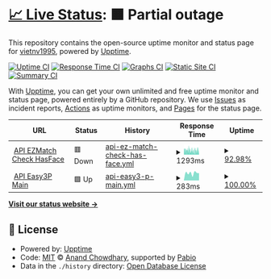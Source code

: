 # [📈 Live Status](https://demo.upptime.js.org): <!--live status--> **🟧 Partial outage**

<!-- Trigger workflows -->

This repository contains the open-source uptime monitor and status page for [vietnv1995](https://demo.upptime.js.org), powered by [Upptime](https://github.com/upptime/upptime).

[![Uptime CI](https://github.com/vietnv1995/upptime/workflows/Uptime%20CI/badge.svg)](https://github.com/vietnv1995/upptime/actions?query=workflow%3A%22Uptime+CI%22)
[![Response Time CI](https://github.com/vietnv1995/upptime/workflows/Response%20Time%20CI/badge.svg)](https://github.com/vietnv1995/upptime/actions?query=workflow%3A%22Response+Time+CI%22)
[![Graphs CI](https://github.com/vietnv1995/upptime/workflows/Graphs%20CI/badge.svg)](https://github.com/vietnv1995/upptime/actions?query=workflow%3A%22Graphs+CI%22)
[![Static Site CI](https://github.com/vietnv1995/upptime/workflows/Static%20Site%20CI/badge.svg)](https://github.com/vietnv1995/upptime/actions?query=workflow%3A%22Static+Site+CI%22)
[![Summary CI](https://github.com/vietnv1995/upptime/workflows/Summary%20CI/badge.svg)](https://github.com/vietnv1995/upptime/actions?query=workflow%3A%22Summary+CI%22)

With [Upptime](https://upptime.js.org), you can get your own unlimited and free uptime monitor and status page, powered entirely by a GitHub repository. We use [Issues](https://github.com/vietnv1995/upptime/issues) as incident reports, [Actions](https://github.com/vietnv1995/upptime/actions) as uptime monitors, and [Pages](https://demo.upptime.js.org) for the status page.

<!--start: status pages-->
<!-- This summary is generated by Upptime (https://github.com/upptime/upptime) -->
<!-- Do not edit this manually, your changes will be overwritten -->
<!-- prettier-ignore -->
| URL | Status | History | Response Time | Uptime |
| --- | ------ | ------- | ------------- | ------ |
| <img alt="" src="https://icons.duckduckgo.com/ip3/faceapi.mobidev.asia.ico" height="13"> [API EZMatch Check HasFace](https://faceapi.mobidev.asia) | 🟥 Down | [api-ez-match-check-has-face.yml](https://github.com/vietnv1995/upptime/commits/HEAD/history/api-ez-match-check-has-face.yml) | <details><summary><img alt="Response time graph" src="./graphs/api-ez-match-check-has-face/response-time-week.png" height="20"> 1293ms</summary><br><a href="https://vietnv1995.github.io/upptime/history/api-ez-match-check-has-face"><img alt="Response time 1402" src="https://img.shields.io/endpoint?url=https%3A%2F%2Fraw.githubusercontent.com%2Fvietnv1995%2Fupptime%2FHEAD%2Fapi%2Fapi-ez-match-check-has-face%2Fresponse-time.json"></a><br><a href="https://vietnv1995.github.io/upptime/history/api-ez-match-check-has-face"><img alt="24-hour response time 1454" src="https://img.shields.io/endpoint?url=https%3A%2F%2Fraw.githubusercontent.com%2Fvietnv1995%2Fupptime%2FHEAD%2Fapi%2Fapi-ez-match-check-has-face%2Fresponse-time-day.json"></a><br><a href="https://vietnv1995.github.io/upptime/history/api-ez-match-check-has-face"><img alt="7-day response time 1293" src="https://img.shields.io/endpoint?url=https%3A%2F%2Fraw.githubusercontent.com%2Fvietnv1995%2Fupptime%2FHEAD%2Fapi%2Fapi-ez-match-check-has-face%2Fresponse-time-week.json"></a><br><a href="https://vietnv1995.github.io/upptime/history/api-ez-match-check-has-face"><img alt="30-day response time 1454" src="https://img.shields.io/endpoint?url=https%3A%2F%2Fraw.githubusercontent.com%2Fvietnv1995%2Fupptime%2FHEAD%2Fapi%2Fapi-ez-match-check-has-face%2Fresponse-time-month.json"></a><br><a href="https://vietnv1995.github.io/upptime/history/api-ez-match-check-has-face"><img alt="1-year response time 1402" src="https://img.shields.io/endpoint?url=https%3A%2F%2Fraw.githubusercontent.com%2Fvietnv1995%2Fupptime%2FHEAD%2Fapi%2Fapi-ez-match-check-has-face%2Fresponse-time-year.json"></a></details> | <details><summary><a href="https://vietnv1995.github.io/upptime/history/api-ez-match-check-has-face">92.98%</a></summary><a href="https://vietnv1995.github.io/upptime/history/api-ez-match-check-has-face"><img alt="All-time uptime 95.34%" src="https://img.shields.io/endpoint?url=https%3A%2F%2Fraw.githubusercontent.com%2Fvietnv1995%2Fupptime%2FHEAD%2Fapi%2Fapi-ez-match-check-has-face%2Fuptime.json"></a><br><a href="https://vietnv1995.github.io/upptime/history/api-ez-match-check-has-face"><img alt="24-hour uptime 94.27%" src="https://img.shields.io/endpoint?url=https%3A%2F%2Fraw.githubusercontent.com%2Fvietnv1995%2Fupptime%2FHEAD%2Fapi%2Fapi-ez-match-check-has-face%2Fuptime-day.json"></a><br><a href="https://vietnv1995.github.io/upptime/history/api-ez-match-check-has-face"><img alt="7-day uptime 92.98%" src="https://img.shields.io/endpoint?url=https%3A%2F%2Fraw.githubusercontent.com%2Fvietnv1995%2Fupptime%2FHEAD%2Fapi%2Fapi-ez-match-check-has-face%2Fuptime-week.json"></a><br><a href="https://vietnv1995.github.io/upptime/history/api-ez-match-check-has-face"><img alt="30-day uptime 94.19%" src="https://img.shields.io/endpoint?url=https%3A%2F%2Fraw.githubusercontent.com%2Fvietnv1995%2Fupptime%2FHEAD%2Fapi%2Fapi-ez-match-check-has-face%2Fuptime-month.json"></a><br><a href="https://vietnv1995.github.io/upptime/history/api-ez-match-check-has-face"><img alt="1-year uptime 95.34%" src="https://img.shields.io/endpoint?url=https%3A%2F%2Fraw.githubusercontent.com%2Fvietnv1995%2Fupptime%2FHEAD%2Fapi%2Fapi-ez-match-check-has-face%2Fuptime-year.json"></a></details>
| <img alt="" src="https://icons.duckduckgo.com/ip3/api.easy3p.com.ico" height="13"> [API Easy3P Main](https://api.easy3p.com) | 🟩 Up | [api-easy3-p-main.yml](https://github.com/vietnv1995/upptime/commits/HEAD/history/api-easy3-p-main.yml) | <details><summary><img alt="Response time graph" src="./graphs/api-easy3-p-main/response-time-week.png" height="20"> 283ms</summary><br><a href="https://vietnv1995.github.io/upptime/history/api-easy3-p-main"><img alt="Response time 218" src="https://img.shields.io/endpoint?url=https%3A%2F%2Fraw.githubusercontent.com%2Fvietnv1995%2Fupptime%2FHEAD%2Fapi%2Fapi-easy3-p-main%2Fresponse-time.json"></a><br><a href="https://vietnv1995.github.io/upptime/history/api-easy3-p-main"><img alt="24-hour response time 284" src="https://img.shields.io/endpoint?url=https%3A%2F%2Fraw.githubusercontent.com%2Fvietnv1995%2Fupptime%2FHEAD%2Fapi%2Fapi-easy3-p-main%2Fresponse-time-day.json"></a><br><a href="https://vietnv1995.github.io/upptime/history/api-easy3-p-main"><img alt="7-day response time 283" src="https://img.shields.io/endpoint?url=https%3A%2F%2Fraw.githubusercontent.com%2Fvietnv1995%2Fupptime%2FHEAD%2Fapi%2Fapi-easy3-p-main%2Fresponse-time-week.json"></a><br><a href="https://vietnv1995.github.io/upptime/history/api-easy3-p-main"><img alt="30-day response time 231" src="https://img.shields.io/endpoint?url=https%3A%2F%2Fraw.githubusercontent.com%2Fvietnv1995%2Fupptime%2FHEAD%2Fapi%2Fapi-easy3-p-main%2Fresponse-time-month.json"></a><br><a href="https://vietnv1995.github.io/upptime/history/api-easy3-p-main"><img alt="1-year response time 218" src="https://img.shields.io/endpoint?url=https%3A%2F%2Fraw.githubusercontent.com%2Fvietnv1995%2Fupptime%2FHEAD%2Fapi%2Fapi-easy3-p-main%2Fresponse-time-year.json"></a></details> | <details><summary><a href="https://vietnv1995.github.io/upptime/history/api-easy3-p-main">100.00%</a></summary><a href="https://vietnv1995.github.io/upptime/history/api-easy3-p-main"><img alt="All-time uptime 100.00%" src="https://img.shields.io/endpoint?url=https%3A%2F%2Fraw.githubusercontent.com%2Fvietnv1995%2Fupptime%2FHEAD%2Fapi%2Fapi-easy3-p-main%2Fuptime.json"></a><br><a href="https://vietnv1995.github.io/upptime/history/api-easy3-p-main"><img alt="24-hour uptime 100.00%" src="https://img.shields.io/endpoint?url=https%3A%2F%2Fraw.githubusercontent.com%2Fvietnv1995%2Fupptime%2FHEAD%2Fapi%2Fapi-easy3-p-main%2Fuptime-day.json"></a><br><a href="https://vietnv1995.github.io/upptime/history/api-easy3-p-main"><img alt="7-day uptime 100.00%" src="https://img.shields.io/endpoint?url=https%3A%2F%2Fraw.githubusercontent.com%2Fvietnv1995%2Fupptime%2FHEAD%2Fapi%2Fapi-easy3-p-main%2Fuptime-week.json"></a><br><a href="https://vietnv1995.github.io/upptime/history/api-easy3-p-main"><img alt="30-day uptime 100.00%" src="https://img.shields.io/endpoint?url=https%3A%2F%2Fraw.githubusercontent.com%2Fvietnv1995%2Fupptime%2FHEAD%2Fapi%2Fapi-easy3-p-main%2Fuptime-month.json"></a><br><a href="https://vietnv1995.github.io/upptime/history/api-easy3-p-main"><img alt="1-year uptime 100.00%" src="https://img.shields.io/endpoint?url=https%3A%2F%2Fraw.githubusercontent.com%2Fvietnv1995%2Fupptime%2FHEAD%2Fapi%2Fapi-easy3-p-main%2Fuptime-year.json"></a></details>

<!--end: status pages-->

[**Visit our status website →**](https://demo.upptime.js.org)

## 📄 License

- Powered by: [Upptime](https://github.com/upptime/upptime)
- Code: [MIT](./LICENSE) © [Anand Chowdhary](https://anandchowdhary.com), supported by [Pabio](https://pabio.com)
- Data in the `./history` directory: [Open Database License](https://opendatacommons.org/licenses/odbl/1-0/)
